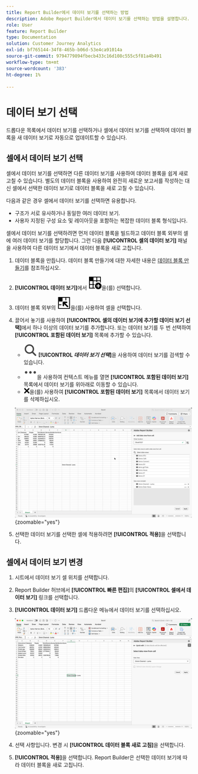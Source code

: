 ```yaml
---
title: Report Builder에서 데이터 보기를 선택하는 방법
description: Adobe Report Builder에서 데이터 보기를 선택하는 방법을 설명합니다.
role: User
feature: Report Builder
type: Documentation
solution: Customer Journey Analytics
exl-id: bf765144-34f8-465b-b06d-53e4ca91014a
source-git-commit: 9794779894fbecb433c16d108c555c5f81a4b491
workflow-type: tm+mt
source-wordcount: '383'
ht-degree: 1%

---
```


# 데이터 보기 선택

드롭다운 목록에서 데이터 보기를 선택하거나 셀에서 데이터 보기를 선택하여 데이터 블록을 새 데이터 보기로 자동으로 업데이트할 수 있습니다.

## 셀에서 데이터 보기 선택

셀에서 데이터 보기를 선택하면 다른 데이터 보기를 사용하여 데이터 블록을 쉽게 새로 고칠 수 있습니다. 별도의 데이터 블록을 사용하여 완전히 새로운 보고서를 작성하는 대신 셀에서 선택한 데이터 보기로 데이터 블록을 새로 고칠 수 있습니다.

다음과 같은 경우 셀에서 데이터 보기를 선택하면 유용합니다.

* 구조가 서로 유사하거나 동일한 여러 데이터 보기.
* 사용자 지정된 구성 요소 및 레이아웃을 포함하는 복잡한 데이터 블록 형식입니다.

셀에서 데이터 보기를 선택하려면 먼저 데이터 블록을 빌드하고 데이터 블록 외부의 셀에 여러 데이터 보기를 할당합니다. 그런 다음 **[!UICONTROL 셀의 데이터 보기]** 패널을 사용하여 다른 데이터 보기에서 데이터 블록을 새로 고칩니다.

1. 데이터 블록을 만듭니다. 데이터 블록 만들기에 대한 자세한 내용은 [데이터 블록 만들기](/help/report-builder/create-a-data-block.md)를 참조하십시오.

1. **[!UICONTROL 데이터 보기]**&#x200B;에서 ![데이터 보기 선택기](/help/assets/icons/DataViewSelector.svg)을(를) 선택합니다.

1. 데이터 블록 외부의 ![DataBlockSelector](/help/assets/icons/DataBlockSelector.svg)을(를) 사용하여 셀을 선택합니다.

1. 끌어서 놓기를 사용하여 **[!UICONTROL 셀의 데이터 보기에 추가할 데이터 보기 선택]**&#x200B;에서 하나 이상의 데이터 보기를 추가합니다. 또는 데이터 보기를 두 번 선택하여 **[!UICONTROL 포함된 데이터 보기]** 목록에 추가할 수 있습니다.

   * ![검색](/help/assets/icons/Search.svg) **[!UICONTROL _데이터 보기 선택_]**&#x200B;을 사용하여 데이터 보기를 검색할 수 있습니다.
   * ![MoreSmall](/help/assets/icons/MoreSmall.svg)을 사용하여 컨텍스트 메뉴를 열면 **[!UICONTROL 포함된 데이터 보기]** 목록에서 데이터 보기를 위아래로 이동할 수 있습니다.
   * ![CrossSize75](/help/assets/icons/CrossSize75.svg)을(를) 사용하여 **[!UICONTROL 포함된 데이터 보기]** 목록에서 데이터 보기를 삭제하십시오.

   ![셀에서 데이터 보기 선택](assets/dataviews-from-a-cell.png){zoomable="yes"}

1. 선택한 데이터 보기를 선택한 셀에 적용하려면 **[!UICONTROL 적용]**&#x200B;을 선택합니다.


## 셀에서 데이터 보기 변경

1. 시트에서 데이터 보기 셀 위치를 선택합니다.
1. Report Builder 허브에서 **[!UICONTROL 빠른 편집]**&#x200B;의 **[!UICONTROL 셀에서 데이터 보기]** 링크를 선택합니다.
1. **[!UICONTROL 데이터 보기]** 드롭다운 메뉴에서 데이터 보기를 선택하십시오.

   ![셀에서 데이터 보기 변경](assets/change-data-view-from-cell.png){zoomable="yes"}
1. 선택 사항입니다. 변경 시 **[!UICONTROL 데이터 블록 새로 고침]**&#x200B;을 선택합니다.

1. **[!UICONTROL 적용]**&#x200B;을 선택합니다. Report Builder은 선택한 데이터 보기에 따라 데이터 블록을 새로 고칩니다.
